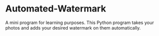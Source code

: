# Automated-Watermark
A mini program for learning purposes.
This Python program takes your photos and adds your desired watermark on them automatically.
